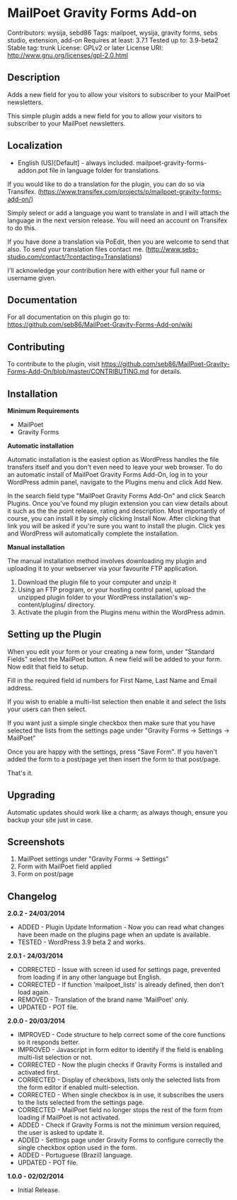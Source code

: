 # MailPoet Gravity Forms Add-on

Contributors: wysija, sebd86
Tags: mailpoet, wysija, gravity forms, sebs studio, extension, add-on
Requires at least: 3.7.1
Tested up to: 3.9-beta2
Stable tag: trunk
License: GPLv2 or later
License URI: http://www.gnu.org/licenses/gpl-2.0.html

## Description

Adds a new field for you to allow your visitors to subscriber to your MailPoet newsletters.

This simple plugin adds a new field for you to allow your visitors to subscriber to your MailPoet newsletters.

## Localization
* English (US)[Default] - always included. mailpoet-gravity-forms-addon.pot file in language folder for translations.

If you would like to do a translation for the plugin, you can do so via Transifex.  (https://www.transifex.com/projects/p/mailpoet-gravity-forms-add-on/)

Simply select or add a language you want to translate in and I will attach the language in the next version release. You will need an account on Transifex to do this.

If you have done a translation via PoEdit, then you are welcome to send that also. To send your translation files contact me. (http://www.sebs-studio.com/contact/?contacting=Translations)

I'll acknowledge your contribution here with either your full name or username given.

## Documentation

For all documentation on this plugin go to: https://github.com/seb86/MailPoet-Gravity-Forms-Add-on/wiki

## Contributing

To contribute to the plugin, visit https://github.com/seb86/MailPoet-Gravity-Forms-Add-On/blob/master/CONTRIBUTING.md for details.

## Installation

__Minimum Requirements__

* MailPoet
* Gravity Forms

__Automatic installation__

Automatic installation is the easiest option as WordPress handles the file transfers itself and you don't even need to leave your web browser. To do an automatic install of MailPoet Gravity Forms Add-On, log in to your WordPress admin panel, navigate to the Plugins menu and click Add New.

In the search field type "MailPoet Gravity Forms Add-On" and click Search Plugins. Once you've found my plugin extension you can view details about it such as the the point release, rating and description. Most importantly of course, you can install it by simply clicking Install Now. After clicking that link you will be asked if you're sure you want to install the plugin. Click yes and WordPress will automatically complete the installation.

__Manual installation__

The manual installation method involves downloading my plugin and uploading it to your webserver via your favourite FTP application.

1. Download the plugin file to your computer and unzip it
2. Using an FTP program, or your hosting control panel, upload the unzipped plugin folder to your WordPress installation's wp-content/plugins/ directory.
3. Activate the plugin from the Plugins menu within the WordPress admin.

## Setting up the Plugin

When you edit your form or your creating a new form, under "Standard Fields" select the MailPoet button. A new field will be added to your form. Now edit that field to setup.

Fill in the required field id numbers for First Name, Last Name and Email address.

If you wish to enable a multi-list selection then enable it and select the lists your users can then select.

If you want just a simple single checkbox then make sure that you have selected the lists from the settings page under "Gravity Forms -> Settings -> MailPoet"

Once you are happy with the settings, press "Save Form". If you haven't added the form to a post/page yet then insert the form to that post/page.

That's it.

## Upgrading

Automatic updates should work like a charm; as always though, ensure you backup your site just in case.

## Screenshots

 1. MailPoet settings under "Gravity Forms -> Settings"
 2. Form with MailPoet field applied
 3. Form on post/page

## Changelog

__2.0.2 - 24/03/2014__

* ADDED - Plugin Update Information - Now you can read what changes have been made on the plugins page when an update is available.
* TESTED - WordPress 3.9 beta 2 and works.

__2.0.1 - 24/03/2014__

* CORRECTED - Issue with screen id used for settings page, prevented from loading if in any other language but English.
* CORRECTED - If function 'mailpoet_lists' is already defined, then don't load again.
* REMOVED - Translation of the brand name 'MailPoet' only.
* UPDATED - POT file.

__2.0.0 - 20/03/2014__

* IMPROVED - Code structure to help correct some of the core functions so it responds better.
* IMPROVED - Javascript in form editor to identify if the field is enabling multi-list selection or not.
* CORRECTED - Now the plugin checks if Gravity Forms is installed and activated first.
* CORRECTED - Display of checkboxs, lists only the selected lists from the form editor if enabled multi-selection.
* CORRECTED - When single checkbox is in use, it subscribes the users to the lists selected from the settings page.
* CORRECTED - MailPoet field no longer stops the rest of the form from loading if MailPoet is not activated.
* ADDED - Check if Gravity Forms is not the minimum version required, the user is asked to update it.
* ADDED - Settings page under Gravity Forms to configure correctly the single checkbox option used in the form.
* ADDED - Portuguese (Brazil) language.
* UPDATED - POT file.

__1.0.0 - 02/02/2014__

* Initial Release.